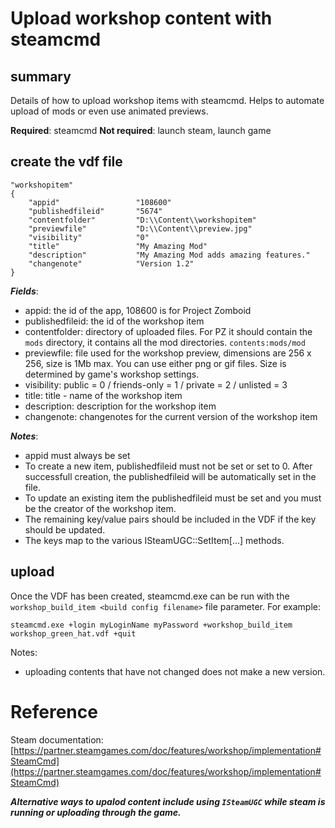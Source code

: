 # Upload workshop content with steamcmd

## summary

Details of how to upload workshop items with steamcmd. Helps to automate upload of mods or even use animated previews.


**Required**: steamcmd
**Not required**: launch steam, launch game

## create the vdf file

```
"workshopitem"
{
	"appid"					"108600"
	"publishedfileid"		"5674"
	"contentfolder"			"D:\\Content\\workshopitem"
	"previewfile"			"D:\\Content\\preview.jpg"
	"visibility"			"0"
	"title"					"My Amazing Mod"
	"description"			"My Amazing Mod adds amazing features."
	"changenote"			"Version 1.2"
}
```

***Fields***:
- appid: the id of the app, 108600 is for Project Zomboid
- publishedfileid: the id of the workshop item
- contentfolder: directory of uploaded files. For PZ it should contain the `mods` directory, it contains all the mod directories. `contents:mods/mod`
- previewfile: file used for the workshop preview, dimensions are 256 x 256, size is 1Mb max. You can use either png or gif files. Size is determined by game's workshop settings.
- visibility: public = 0 / friends-only = 1 / private = 2 / unlisted = 3
- title: title - name of the workshop item
- description: description for the workshop item
- changenote: changenotes for the current version of the workshop item

***Notes***:      	
- appid must always be set
- To create a new item, publishedfileid must not be set or set to 0. After successfull creation, the publishedfileid will be automatically set in the file.
- To update an existing item the publishedfileid must be set and you must be the creator of the workshop item.
- The remaining key/value pairs should be included in the VDF if the key should be updated.
- The keys map to the various ISteamUGC::SetItem[...] methods.

## upload

Once the VDF has been created, steamcmd.exe can be run with the `workshop_build_item <build config filename>` file parameter. For example:
```
steamcmd.exe +login myLoginName myPassword +workshop_build_item workshop_green_hat.vdf +quit
```

Notes:
- uploading contents that have not changed does not make a new version.

# Reference

Steam documentation: [https://partner.steamgames.com/doc/features/workshop/implementation#SteamCmd](https://partner.steamgames.com/doc/features/workshop/implementation#SteamCmd)  

***Alternative ways to upalod content include using `ISteamUGC` while steam is running or uploading through the game.***